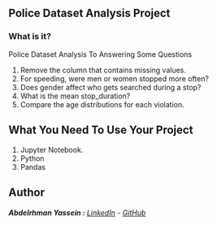 ## Police Dataset Analysis Project

### What is it?

  Police Dataset Analysis To Answering Some Questions
  01. Remove the column that contains missing values.
  02. For speeding, were men or women stopped more often?
  03. Does gender affect who gets searched during a stop?
  04. What is the mean stop_duration?
  05. Compare the age distributions for each violation.  

## What You Need To Use Your Project

  01. Jupyter Notebook.
  02. Python  
  03. Pandas
  
## Author

######  **Abdelrhman Yassein  :**  [LinkedIn](https://www.linkedin.com/in/Abdelrhman-Yassein/) - [GitHub](https://github.com/Abdelrhman-Yassein?tab=repositories)
